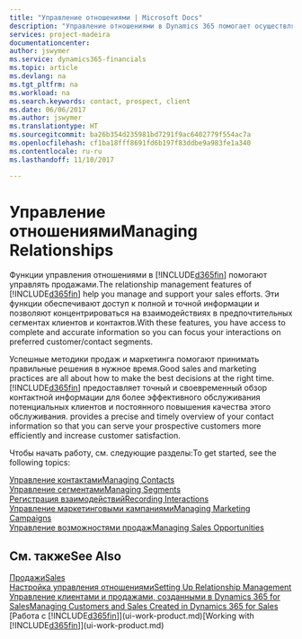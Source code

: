```yaml
---
title: "Управление отношениями | Microsoft Docs"
description: "Управление отношениями в Dynamics 365 помогает осуществлять продажи и предоставляет доступ к информации о контактах и потенциальных клиентах для эффективного обслуживания клиентов."
services: project-madeira
documentationcenter: 
author: jswymer
ms.service: dynamics365-financials
ms.topic: article
ms.devlang: na
ms.tgt_pltfrm: na
ms.workload: na
ms.search.keywords: contact, prospect, client
ms.date: 06/06/2017
ms.author: jswymer
ms.translationtype: HT
ms.sourcegitcommit: ba26b354d235981bd7291f9ac6402779f554ac7a
ms.openlocfilehash: cf1ba18fff8691fd6b197f83ddbe9a983fe1a340
ms.contentlocale: ru-ru
ms.lasthandoff: 11/10/2017

---
```

# <a name="managing-relationships"></a><span data-ttu-id="90df8-103">Управление отношениями</span><span class="sxs-lookup"><span data-stu-id="90df8-103">Managing Relationships</span></span>
<span data-ttu-id="90df8-104">Функции управления отношениями в [!INCLUDE[d365fin](includes/d365fin_md.md)] помогают управлять продажами.</span><span class="sxs-lookup"><span data-stu-id="90df8-104">The relationship management features of [!INCLUDE[d365fin](includes/d365fin_md.md)] help you manage and support your sales efforts.</span></span> <span data-ttu-id="90df8-105">Эти функции обеспечивают доступ к полной и точной информации и позволяют концентрироваться на взаимодействиях в предпочтительных сегментах клиентов и контактов.</span><span class="sxs-lookup"><span data-stu-id="90df8-105">With these features, you have access to complete and accurate information so you can focus your interactions on preferred customer/contact segments.</span></span>

<span data-ttu-id="90df8-106">Успешные методики продаж и маркетинга помогают принимать правильные решения в нужное время.</span><span class="sxs-lookup"><span data-stu-id="90df8-106">Good sales and marketing practices are all about how to make the best decisions at the right time.</span></span> [!INCLUDE[d365fin](includes/d365fin_md.md)]<span data-ttu-id="90df8-107"> предоставляет точный и своевременный обзор контактной информации для более эффективного обслуживания потенциальных клиентов и постоянного повышения качества этого обслуживания.</span><span class="sxs-lookup"><span data-stu-id="90df8-107"> provides a precise and timely overview of your contact information so that you can serve your prospective customers more efficiently and increase customer satisfaction.</span></span>

<span data-ttu-id="90df8-108">Чтобы начать работу, см. следующие разделы:</span><span class="sxs-lookup"><span data-stu-id="90df8-108">To get started, see the following topics:</span></span>

[<span data-ttu-id="90df8-109">Управление контактами</span><span class="sxs-lookup"><span data-stu-id="90df8-109">Managing Contacts</span></span>](marketing-contacts.md)  
[<span data-ttu-id="90df8-110">Управление сегментами</span><span class="sxs-lookup"><span data-stu-id="90df8-110">Managing Segments</span></span>](marketing-segments.md)  
[<span data-ttu-id="90df8-111">Регистрация взаимодействий</span><span class="sxs-lookup"><span data-stu-id="90df8-111">Recording Interactions</span></span>](marketing-interactions.md)  
[<span data-ttu-id="90df8-112">Управление маркетинговыми кампаниями</span><span class="sxs-lookup"><span data-stu-id="90df8-112">Managing Marketing Campaigns</span></span>](marketing-campaigns.md)  
[<span data-ttu-id="90df8-113">Управление возможностями продаж</span><span class="sxs-lookup"><span data-stu-id="90df8-113">Managing Sales Opportunities</span></span>](marketing-manage-sales-opportunities.md)

## <a name="see-also"></a><span data-ttu-id="90df8-114">См. также</span><span class="sxs-lookup"><span data-stu-id="90df8-114">See Also</span></span>
[<span data-ttu-id="90df8-115">Продажи</span><span class="sxs-lookup"><span data-stu-id="90df8-115">Sales</span></span>](sales-manage-sales.md)  
[<span data-ttu-id="90df8-116">Настройка управления отношениями</span><span class="sxs-lookup"><span data-stu-id="90df8-116">Setting Up Relationship Management</span></span>](marketing-setup-marketing.md)  
[<span data-ttu-id="90df8-117">Управление клиентами и продажами, созданными в Dynamics 365 for Sales</span><span class="sxs-lookup"><span data-stu-id="90df8-117">Managing Customers and Sales Created in Dynamics 365 for Sales</span></span>](marketing-integrate-dynamicscrm.md)  
<span data-ttu-id="90df8-118">[Работа с [!INCLUDE[d365fin](includes/d365fin_md.md)]](ui-work-product.md)</span><span class="sxs-lookup"><span data-stu-id="90df8-118">[Working with [!INCLUDE[d365fin](includes/d365fin_md.md)]](ui-work-product.md)</span></span>  

